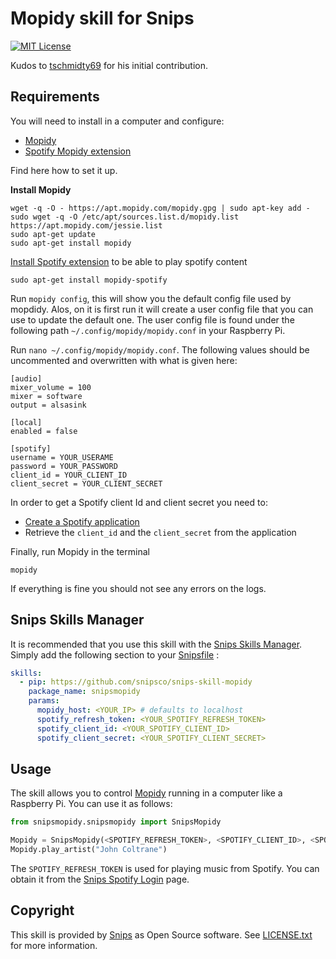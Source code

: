 
# Mopidy skill for Snips

[![MIT License](https://img.shields.io/badge/license-MIT-blue.svg)](https://raw.githubusercontent.com/snipsco/snips-skill-hue/master/LICENSE.txt)

Kudos to [tschmidty69](https://github.com/tschmidty69) for his initial contribution.

## Requirements

You will need to install in a computer and configure:

 - [Mopidy](http://musicpartners.Mopidy.com/docs?q=node/442)
 - [Spotify Mopidy extension](https://github.com/mopidy/mopidy-spotify)

Find here how to set it up.

**Install Mopidy**

~~~shell
wget -q -O - https://apt.mopidy.com/mopidy.gpg | sudo apt-key add -
sudo wget -q -O /etc/apt/sources.list.d/mopidy.list https://apt.mopidy.com/jessie.list
sudo apt-get update
sudo apt-get install mopidy
~~~

[Install Spotify extension](https://github.com/mopidy/mopidy-spotify) to be able to play spotify content
~~~
sudo apt-get install mopidy-spotify
~~~

Run `mopidy config`, this will show you the default config file used by mopdidy. Alos, on it is first run it will create a user config file that you can use to update the default one. The user config file is found under the following path `~/.config/mopidy/mopidy.conf` in your Raspberry Pi.

Run `nano ~/.config/mopidy/mopidy.conf`. The following values should be uncommented and overwritten with what is given here:
~~~
[audio]
mixer_volume = 100
mixer = software
output = alsasink

[local]
enabled = false

[spotify]
username = YOUR_USERAME
password = YOUR_PASSWORD
client_id = YOUR_CLIENT_ID
client_secret = YOUR_CLIENT_SECRET
~~~

In order to get a Spotify client Id and client secret you need to:

- [Create a Spotify application](https://developer.spotify.com/my-applications/)
- Retrieve the `client_id` and the `client_secret` from the application

Finally, run Mopidy in the terminal

~~~
mopidy
~~~

If everything is fine you should not see any errors on the logs.

## Snips Skills Manager

It is recommended that you use this skill with the [Snips Skills Manager](https://github.com/snipsco/snipsskills). Simply add the following section to your [Snipsfile](https://github.com/snipsco/snipsskills/wiki/The-Snipsfile) :

~~~yaml
skills:
  - pip: https://github.com/snipsco/snips-skill-mopidy
    package_name: snipsmopidy
    params:
      mopidy_host: <YOUR_IP> # defaults to localhost
      spotify_refresh_token: <YOUR_SPOTIFY_REFRESH_TOKEN>
      spotify_client_id: <YOUR_SPOTIFY_CLIENT_ID>
      spotify_client_secret: <YOUR_SPOTIFY_CLIENT_SECRET>
~~~

## Usage

The skill allows you to control [Mopidy](http://musicpartners.Mopidy.com/docs?q=node/442) running in a computer like a Raspberry Pi. You can use it as follows:

~~~python
from snipsmopidy.snipsmopidy import SnipsMopidy

Mopidy = SnipsMopidy(<SPOTIFY_REFRESH_TOKEN>, <SPOTIFY_CLIENT_ID>, <SPOTIFY_CLIENT_SECRET>)
Mopidy.play_artist("John Coltrane")
~~~

The `SPOTIFY_REFRESH_TOKEN` is used for playing music from Spotify. You can obtain it from the [Snips Spotify Login](https://snips-spotify-login.herokuapp.com) page.

## Copyright

This skill is provided by [Snips](https://www.snips.ai) as Open Source software. See [LICENSE.txt](https://github.com/snipsco/snips-skill-hue/blob/master/LICENSE.txt) for more
information.
